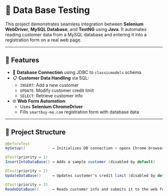 # 🧪 Data Base Testing

This project demonstrates seamless integration between **Selenium WebDriver**, **MySQL Database**, and **TestNG** using **Java**. It automates reading customer data from a MySQL database and entering it into a registration form on a real web page.

---

## 🚀 Features

- 🔌 **Database Connection** using JDBC to `classicmodels` schema
- 📋 **Customer Data Handling** via SQL:
  - `INSERT`: Add a new customer
  - `UPDATE`: Modify customer credit limit
  - `SELECT`: Retrieve customer info
- 🌐 **Web Form Automation**:
  - Uses **Selenium ChromeDriver**
  - Fills `smartbuy-me.com` registration form with database data

---

## 📂 Project Structure

```java
@BeforeTest
mySetup()            → Initializes DB connection + opens Chrome browser

@Test(priority = 1)
InsertIntoDataBase() → Adds a sample customer (disabled by default)

@Test(priority = 2)
UpdateDataBase()     → Updates customer's credit limit (disabled by default)

@Test(priority = 3)
ReadeDataBase()      → Reads customer info and submits it to the web form
